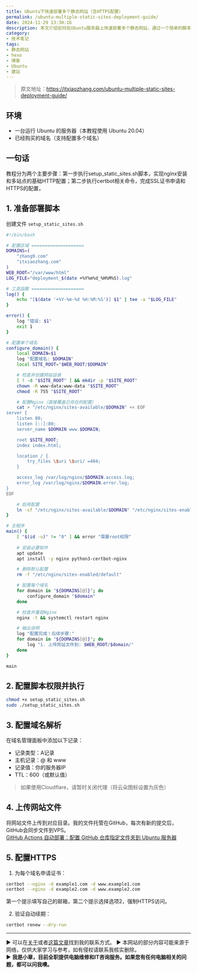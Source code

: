 ```yaml
---
title: Ubuntu下快速部署多个静态网站（含HTTPS配置）
permalink: /ubuntu-multiple-static-sites-deployment-guide/
date: 2024-11-29 13:30:16
description: 本文介绍如何在Ubuntu服务器上快速部署多个静态网站，通过一个简单的脚本实现自动化配置，并详细说明HTTPS证书的申请步骤。
category:
- 技术笔记
tags:
- 静态网站
- hexo
- 博客
- Ubuntu
- 建站
---
```


> 原文地址：<https://itxiaozhang.com/ubuntu-multiple-static-sites-deployment-guide/>  

## 环境

- 一台运行 Ubuntu 的服务器（本教程使用 Ubuntu 20.04）
- 已经购买的域名（支持配置多个域名）

## 一句话
教程分为两个主要步骤：第一步执行setup_static_sites.sh脚本，实现nginx安装和多站点的基础HTTP配置；第二步执行certbot相关命令，完成SSL证书申请和HTTPS的配置，

## 1. 准备部署脚本

创建文件 `setup_static_sites.sh`

```bash
#!/bin/bash

# 配置区域 ====================
DOMAINS=(
    "zhang9.com"
    "itxiaozhang.com"
)
WEB_ROOT="/var/www/html"
LOG_FILE="deployment_$(date +%Y%m%d_%H%M%S).log"

# 工具函数 ====================
log() {
    echo "[$(date '+%Y-%m-%d %H:%M:%S')] $1" | tee -a "$LOG_FILE"
}

error() {
    log "错误: $1"
    exit 1
}

# 配置单个域名
configure_domain() {
    local DOMAIN=$1
    log "配置域名: $DOMAIN"
    local SITE_ROOT="$WEB_ROOT/$DOMAIN"

    # 检查并创建网站目录
    [ ! -d "$SITE_ROOT" ] && mkdir -p "$SITE_ROOT"
    chown -R www-data:www-data "$SITE_ROOT"
    chmod -R 755 "$SITE_ROOT"

    # 配置Nginx（直接覆盖已存在的配置）
    cat > "/etc/nginx/sites-available/$DOMAIN" << EOF
server {
    listen 80;
    listen [::]:80;
    server_name $DOMAIN www.$DOMAIN;

    root $SITE_ROOT;
    index index.html;

    location / {
        try_files \$uri \$uri/ =404;
    }

    access_log /var/log/nginx/$DOMAIN.access.log;
    error_log /var/log/nginx/$DOMAIN.error.log;
}
EOF

    # 启用配置
    ln -sf "/etc/nginx/sites-available/$DOMAIN" "/etc/nginx/sites-enabled/"
}

# 主程序
main() {
    [ "$(id -u)" != "0" ] && error "需要root权限"
    
    # 安装必要软件
    apt update
    apt install -y nginx python3-certbot-nginx

    # 删除默认配置
    rm -f "/etc/nginx/sites-enabled/default"

    # 配置每个域名
    for domain in "${DOMAINS[@]}"; do
        configure_domain "$domain"
    done

    # 检查并重启Nginx
    nginx -t && systemctl restart nginx

    # 输出说明
    log "配置完成！后续步骤:"
    for domain in "${DOMAINS[@]}"; do
        log "1. 上传网站文件到: $WEB_ROOT/$domain/"
    done
}

main
```

## 2. 配置脚本权限并执行

```bash
chmod +x setup_static_sites.sh
sudo ./setup_static_sites.sh
```

## 3. 配置域名解析

在域名管理面板中添加以下记录：

- 记录类型：A记录
- 主机记录：@ 和 www
- 记录值：你的服务器IP
- TTL：600（或默认值）

> 如果使用Cloudflare，请暂时关闭代理（将云朵图标设置为灰色）

## 4. 上传网站文件

将网站文件上传到对应目录。我的文件托管在GitHub，每次有新的提交后，GitHub会同步文件到VPS。  
[GitHub Actions 自动部署：配置 GitHub 仓库指定文件夹到 Ubuntu 服务器](https://itxiaozhang.com/github-actions-sync-specific-folder-to-ubuntu-server-complete-guide/)

## 5. 配置HTTPS

1. 为每个域名申请证书：

```bash
certbot --nginx -d example1.com -d www.example1.com
certbot --nginx -d example2.com -d www.example2.com
```

第一个提示填写自己的邮箱，第二个提示选择选项2，强制HTTPS访问。

2. 验证自动续期：

```bash
certbot renew --dry-run
```

---
▶ 可以在[关于](https://itxiaozhang.com/about/)或者[这篇文章](https://itxiaozhang.com/about-computer-repair-services-with-me/)找到我的联系方式。
▶ 本网站的部分内容可能来源于网络，仅供大家学习与参考，如有侵权请联系我核实删除。  
▶ **我是小章，目前全职提供电脑维修和IT咨询服务。如果您有任何电脑相关的问题，都可以问我噢。**  
